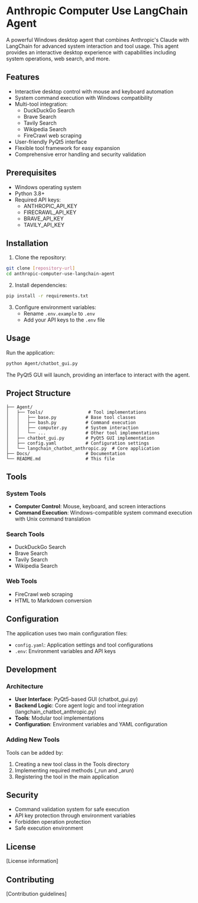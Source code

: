 # Anthropic Computer Use LangChain Agent

A powerful Windows desktop agent that combines Anthropic's Claude with LangChain for advanced system interaction and tool usage. This agent provides an interactive desktop experience with capabilities including system operations, web search, and more.

## Features

- Interactive desktop control with mouse and keyboard automation
- System command execution with Windows compatibility
- Multi-tool integration:
  - DuckDuckGo Search
  - Brave Search
  - Tavily Search
  - Wikipedia Search
  - FireCrawl web scraping
- User-friendly PyQt5 interface
- Flexible tool framework for easy expansion
- Comprehensive error handling and security validation

## Prerequisites

- Windows operating system
- Python 3.8+
- Required API keys:
  - ANTHROPIC_API_KEY
  - FIRECRAWL_API_KEY
  - BRAVE_API_KEY
  - TAVILY_API_KEY

## Installation

1. Clone the repository:
```bash
git clone [repository-url]
cd anthropic-computer-use-langchain-agent
```

2. Install dependencies:
```bash
pip install -r requirements.txt
```

3. Configure environment variables:
   - Rename `.env.example` to `.env`
   - Add your API keys to the `.env` file

## Usage

Run the application:
```bash
python Agent/chatbot_gui.py
```

The PyQt5 GUI will launch, providing an interface to interact with the agent.

## Project Structure

```
├── Agent/
│   ├── Tools/                 # Tool implementations
│   │   ├── base.py           # Base tool classes
│   │   ├── bash.py           # Command execution
│   │   ├── computer.py       # System interaction
│   │   └── ...               # Other tool implementations
│   ├── chatbot_gui.py        # PyQt5 GUI implementation
│   ├── config.yaml           # Configuration settings
│   └── langchain_chatbot_anthropic.py  # Core application
├── Docs/                     # Documentation
└── README.md                 # This file
```

## Tools

### System Tools
- **Computer Control**: Mouse, keyboard, and screen interactions
- **Command Execution**: Windows-compatible system command execution with Unix command translation

### Search Tools
- DuckDuckGo Search
- Brave Search
- Tavily Search
- Wikipedia Search

### Web Tools
- FireCrawl web scraping
- HTML to Markdown conversion

## Configuration

The application uses two main configuration files:
- `config.yaml`: Application settings and tool configurations
- `.env`: Environment variables and API keys

## Development

### Architecture
- **User Interface**: PyQt5-based GUI (chatbot_gui.py)
- **Backend Logic**: Core agent logic and tool integration (langchain_chatbot_anthropic.py)
- **Tools**: Modular tool implementations
- **Configuration**: Environment variables and YAML configuration

### Adding New Tools
Tools can be added by:
1. Creating a new tool class in the Tools directory
2. Implementing required methods (_run and _arun)
3. Registering the tool in the main application

## Security

- Command validation system for safe execution
- API key protection through environment variables
- Forbidden operation protection
- Safe execution environment

## License

[License information]

## Contributing

[Contribution guidelines]
